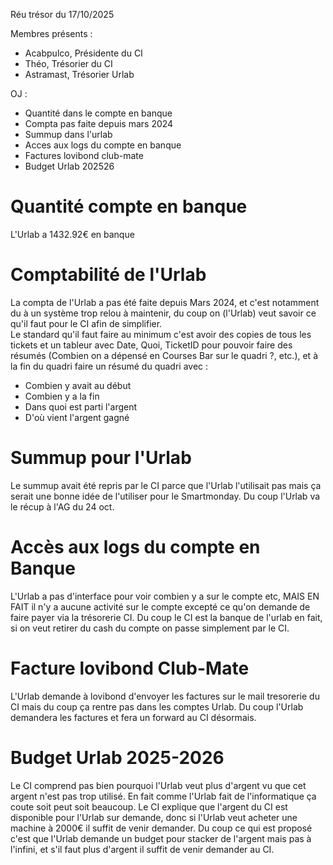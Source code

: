 Réu trésor du 17/10/2025

Membres présents :
- Acabpulco, Présidente du CI
- Théo, Trésorier du CI
- Astramast, Trésorier Urlab

OJ :
- Quantité dans le compte en banque
- Compta pas faite depuis mars 2024
- Summup dans l'urlab
- Acces aux logs du compte en banque
- Factures lovibond club-mate
- Budget Urlab 202526

# Quantité compte en banque

L'Urlab a 1432.92€ en banque

# Comptabilité de l'Urlab

La compta de l'Urlab a pas été faite depuis Mars 2024, et c'est notamment du à un système trop relou à maintenir, du coup on (l'Urlab) veut savoir ce qu'il faut pour le CI afin de simplifier.  
Le standard qu'il faut faire au minimum c'est avoir des copies de tous les tickets et un tableur avec Date, Quoi, TicketID pour pouvoir faire des résumés (Combien on a dépensé en Courses Bar sur le quadri ?, etc.), et à la fin du quadri faire un résumé du quadri avec :  
- Combien y avait au début  
- Combien y a la fin  
- Dans quoi est parti l'argent  
- D'où vient l'argent gagné  

# Summup pour l'Urlab

Le summup avait été repris par le CI parce que l'Urlab l'utilisait pas mais ça serait une bonne idée de l'utiliser pour le Smartmonday. Du coup l'Urlab va le récup à l'AG du 24 oct.

# Accès aux logs du compte en Banque

L'Urlab a pas d'interface pour voir combien y a sur le compte etc, MAIS EN FAIT il n'y a aucune activité sur le compte excepté ce qu'on demande de faire payer via la trésorerie CI. Du coup le CI est la banque de l'urlab en fait, si on veut retirer du cash du compte on passe simplement par le CI.


# Facture lovibond Club-Mate

L'Urlab demande à lovibond d'envoyer les factures sur le mail tresorerie du CI mais du coup ça rentre pas dans les comptes Urlab. Du coup l'Urlab demandera les factures et fera un forward au CI désormais.

# Budget Urlab 2025-2026

Le CI comprend pas bien pourquoi l'Urlab veut plus d'argent vu que cet argent n'est pas trop utilisé. En fait comme l'Urlab fait de l'informatique ça coute soit peut soit beaucoup. Le CI explique que l'argent du CI est disponible pour l'Urlab sur demande, donc si l'Urlab veut acheter une machine à 2000€ il suffit de venir demander. Du coup ce qui est proposé c'est que l'Urlab demande un budget pour stacker de l'argent mais pas à l'infini, et s'il faut plus d'argent il suffit de venir demander au CI.


